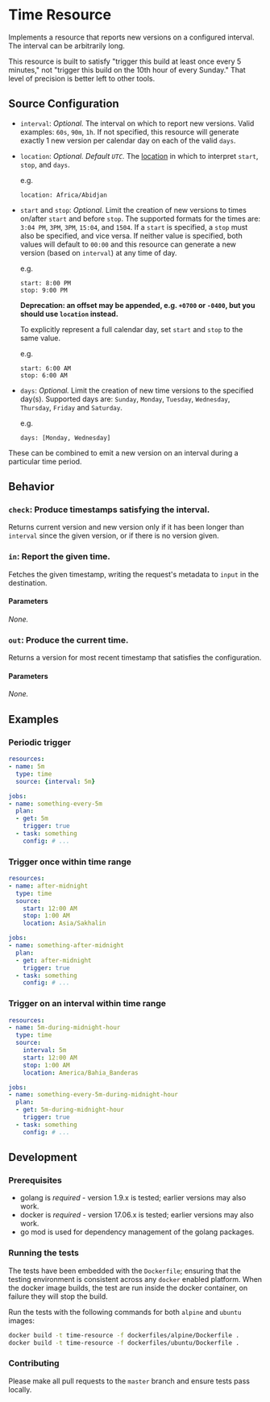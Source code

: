 # Time Resource

Implements a resource that reports new versions on a configured interval. The
interval can be arbitrarily long.

This resource is built to satisfy "trigger this build at least once every 5
minutes," not "trigger this build on the 10th hour of every Sunday." That
level of precision is better left to other tools.

## Source Configuration

* `interval`: *Optional.* The interval on which to report new versions. Valid
  examples: `60s`, `90m`, `1h`. If not specified, this resource will generate
  exactly 1 new version per calendar day on each of the valid `days`.

* `location`: *Optional. Default `UTC`.* The
  [location](https://en.wikipedia.org/wiki/List_of_tz_database_time_zones) in
  which to interpret `start`, `stop`, and `days`.

  e.g.

  ```
  location: Africa/Abidjan
  ```

* `start` and `stop`: *Optional.* Limit the creation of new versions to times
  on/after `start` and before `stop`. The supported formats for the times are:
  `3:04 PM`, `3PM`, `3PM`, `15:04`, and `1504`. If a `start` is specified, a
  `stop` must also be specified, and vice versa. If neither value is specified,
  both values will default to `00:00` and this resource can generate a new
  version (based on `interval`) at any time of day.

  e.g.

  ```
  start: 8:00 PM
  stop: 9:00 PM
  ```

  **Deprecation: an offset may be appended, e.g. `+0700` or `-0400`, but you
  should use `location` instead.**

  To explicitly represent a full calendar day, set `start` and `stop` to
  the same value.

  e.g.

  ```
  start: 6:00 AM
  stop: 6:00 AM
  ```

* `days`: *Optional.* Limit the creation of new time versions to the specified
  day(s). Supported days are: `Sunday`, `Monday`, `Tuesday`, `Wednesday`,
  `Thursday`, `Friday` and `Saturday`.

  e.g.

  ```
  days: [Monday, Wednesday]
  ```

These can be combined to emit a new version on an interval during a particular
time period.

## Behavior

### `check`: Produce timestamps satisfying the interval.

Returns current version and new version only if it has been longer than `interval` since the
given version, or if there is no version given.


### `in`: Report the given time.

Fetches the given timestamp, writing the request's metadata to `input` in the
destination.

#### Parameters

*None.*


### `out`: Produce the current time.

Returns a version for most recent timestamp that satisfies the configuration.

#### Parameters

*None.*


## Examples

### Periodic trigger

```yaml
resources:
- name: 5m
  type: time
  source: {interval: 5m}

jobs:
- name: something-every-5m
  plan:
  - get: 5m
    trigger: true
  - task: something
    config: # ...
```

### Trigger once within time range

```yaml
resources:
- name: after-midnight
  type: time
  source:
    start: 12:00 AM
    stop: 1:00 AM
    location: Asia/Sakhalin

jobs:
- name: something-after-midnight
  plan:
  - get: after-midnight
    trigger: true
  - task: something
    config: # ...
```

### Trigger on an interval within time range

```yaml
resources:
- name: 5m-during-midnight-hour
  type: time
  source:
    interval: 5m
    start: 12:00 AM
    stop: 1:00 AM
    location: America/Bahia_Banderas

jobs:
- name: something-every-5m-during-midnight-hour
  plan:
  - get: 5m-during-midnight-hour
    trigger: true
  - task: something
    config: # ...
```

## Development

### Prerequisites

* golang is *required* - version 1.9.x is tested; earlier versions may also
  work.
* docker is *required* - version 17.06.x is tested; earlier versions may also
  work.
* go mod is used for dependency management of the golang packages.

### Running the tests

The tests have been embedded with the `Dockerfile`; ensuring that the testing
environment is consistent across any `docker` enabled platform. When the docker
image builds, the test are run inside the docker container, on failure they
will stop the build.

Run the tests with the following commands for both `alpine` and `ubuntu` images:

```sh
docker build -t time-resource -f dockerfiles/alpine/Dockerfile .
docker build -t time-resource -f dockerfiles/ubuntu/Dockerfile .
```

### Contributing

Please make all pull requests to the `master` branch and ensure tests pass
locally.
